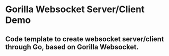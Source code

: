 # Gorilla Websocket Server/Client Demo
## Code template to create websocket server/client through Go, based on Gorilla Websocket.
